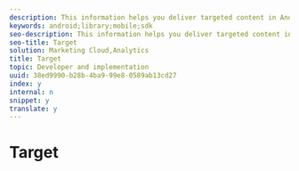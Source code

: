 ```yaml
---
description: This information helps you deliver targeted content in Android applications.
keywords: android;library;mobile;sdk
seo-description: This information helps you deliver targeted content in Android applications.
seo-title: Target
solution: Marketing Cloud,Analytics
title: Target
topic: Developer and implementation
uuid: 38ed9990-b28b-4ba9-99e8-0589ab13cd27
index: y
internal: n
snippet: y
translate: y
---
```


# Target


